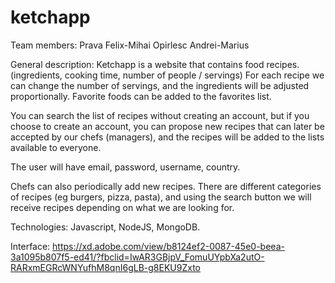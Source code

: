 # ketchapp

Team members: Prava Felix-Mihai Opirlesc Andrei-Marius

General description: Ketchapp is a website that contains food recipes. (ingredients, cooking time, number of people / servings) For each recipe we can change the number of servings, and the ingredients will be adjusted proportionally. Favorite foods can be added to the favorites list.

You can search the list of recipes without creating an account, but if you choose to create an account, you can propose new recipes that can later be accepted by our chefs (managers), and the recipes will be added to the lists available to everyone.

The user will have email, password, username, country.

Chefs can also periodically add new recipes. There are different categories of recipes (eg burgers, pizza, pasta), and using the search button we will receive recipes depending on what we are looking for.

Technologies: Javascript, NodeJS, MongoDB.

Interface: https://xd.adobe.com/view/b8124ef2-0087-45e0-beea-3a1095b807f5-ed41/?fbclid=IwAR3GBjpV_FomuUYpbXa2utO-RARxmEGRcWNYufhM8qnI6gLB-g8EKU9Zxto
